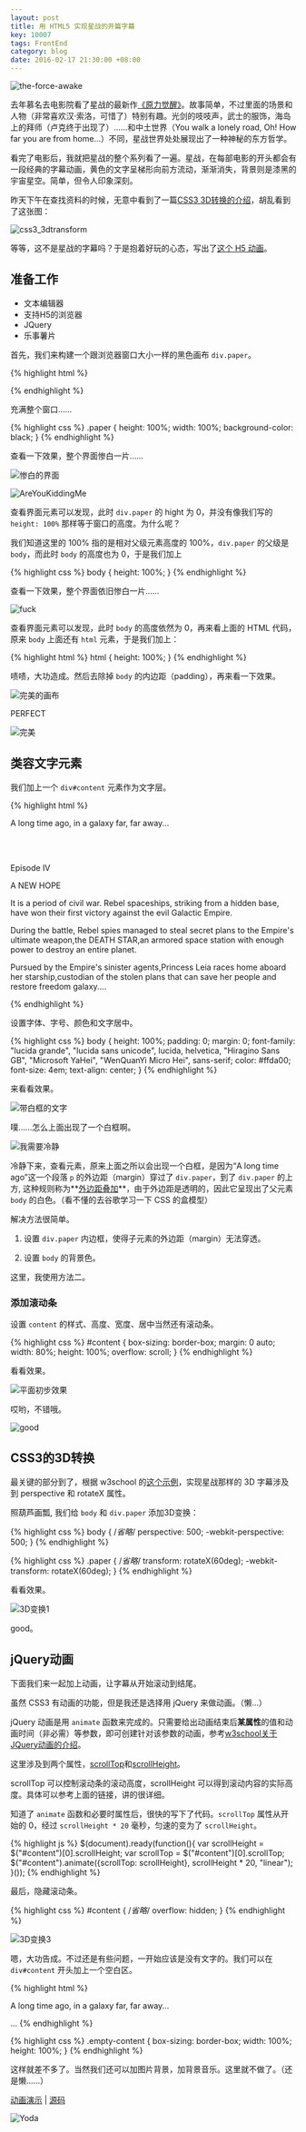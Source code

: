 ```yaml
---
layout: post
title: 用 HTML5 实现星战的开篇字幕
key: 10007
tags: FrontEnd
category: blog
date: 2016-02-17 21:30:00 +08:00
---
```


![the-force-awake](http://7xpqpj.com1.z0.glb.clouddn.com/image/post/20160216/the-force-awake.JPG)

去年慕名去电影院看了星战的最新作[《原力觉醒》](http://movie.douban.com/subject/20326665/)。故事简单，不过里面的场景和人物（非常喜欢汉·索洛，可惜了）特别有趣。光剑的吱吱声，武士的服饰，海岛上的拜师（卢克终于出现了）……和中土世界（You walk a lonely road, Oh! How far you are from home...）不同，星战世界处处展现出了一种神秘的东方哲学。

看完了电影后，我就把星战的整个系列看了一遍。星战，在每部电影的开头都会有一段经典的字幕动画，黄色的文字呈梯形向前方流动，渐渐消失，背景则是漆黑的宇宙星空。简单，但令人印象深刻。

<!--more-->

昨天下午在查找资料的时候，无意中看到了一篇[CSS3 3D转换的介绍](http://www.w3school.com.cn/css3/css3_3dtransform.asp)，胡乱看到了这张图：

![css3_3dtransform](http://7xpqpj.com1.z0.glb.clouddn.com/image/post/20160216/w3ctiy.png)

等等，这不是星战的字幕吗？于是抱着好玩的心态，写出了[这个 H5 动画](/blog/projects/star-war.html)。

## 准备工作

- 文本编辑器
- 支持H5的浏览器
- JQuery
- 乐事薯片

首先，我们来构建一个跟浏览器窗口大小一样的黑色画布 `div.paper`。

{% highlight html %}
<!DOCTYPE html>
<html lang="en">
<head>
    <meta charset="UTF-8">
    <title></title>
    <script src="https://cdn.bootcss.com/jquery/2.1.4/jquery.min.js"></script>
</head>
<body>
    <div class="paper">
    </div>
</body>
</html>
{% endhighlight %}

充满整个窗口……

{% highlight css %}
.paper {
    height: 100%;
    width: 100%;
    background-color: black;
}
{% endhighlight %}

查看一下效果，整个界面惨白一片……

![惨白的界面](http://7xpqpj.com1.z0.glb.clouddn.com/image/post/20160216/%E6%95%B4%E4%B8%AA%E7%AA%97%E5%8F%A3%E5%A4%A7%E5%B0%8F%E7%9A%84%E9%BB%91%E8%89%B2%E7%94%BB%E5%B8%83.png)

![AreYouKiddingMe](http://7xpqpj.com1.z0.glb.clouddn.com/image/pokerface/AreYouKiddingMe.png)

查看界面元素可以发现，此时 `div.paper` 的 hight 为 0，并没有像我们写的 `height: 100%` 那样等于窗口的高度。为什么呢？

我们知道这里的 100% 指的是相对父级元素高度的 100%，`div.paper` 的父级是 `body`，而此时 `body` 的高度也为 0，于是我们加上

{% highlight css %}
body {
    height: 100%;
}
{% endhighlight %}

查看一下效果，整个界面依旧惨白一片……

![fuck](http://7xpqpj.com1.z0.glb.clouddn.com/image/pokerface/rage%20classic.png)

查看界面元素可以发现，此时 `body` 的高度依然为 0，再来看上面的 HTML 代码，原来 `body` 上面还有 `html` 元素，于是我们加上：

{% highlight html %}
html {
   height: 100%;
}
{% endhighlight %}

啧啧，大功造成。然后去除掉 `body` 的内边距（padding），再来看一下效果。

![完美的画布](http://7xpqpj.com1.z0.glb.clouddn.com/image/post/20160216/%E5%AE%8C%E7%BE%8E%E7%9A%84%E9%BB%91%E7%94%BB%E5%B8%83.png)

PERFECT

![完美](http://7xpqpj.com1.z0.glb.clouddn.com/image/pokerface/perfect.jpg)

## 类容文字元素

我们加上一个 `div#content` 元素作为文字层。

{% highlight html %}
<body>
    <div class="paper">
        <div id="content">
            <p>A long time ago, in a galaxy far, far away...</p>
            <br><br>
            <p>Episode IV</p>
            <p>A NEW HOPE</p>
            <p>It is a period of civil war. Rebel spaceships, striking from a hidden base, have won their first victory against the evil Galactic Empire.</p>
            <p>During the battle, Rebel spies managed to steal secret plans to the Empire's ultimate weapon,the DEATH STAR,an armored space station with enough power to destroy an entire planet.</p>
            <p>Pursued by the Empire's sinister agents,Princess Leia races home aboard her starship,custodian of the stolen plans that can save her people and restore freedom galaxy....</p>
        </div>
    </div>
</body>
{% endhighlight %}

设置字体、字号、颜色和文字居中。

{% highlight css %}
body {
    height: 100%;
    padding: 0;
    margin: 0;
    font-family: "lucida grande", "lucida sans unicode", lucida, helvetica, "Hiragino Sans GB", "Microsoft YaHei", "WenQuanYi Micro Hei", sans-serif;
    color: #ffda00;
    font-size: 4em;
	text-align: center;
}
{% endhighlight %}

来看看效果。

![带白框的文字](http://7xpqpj.com1.z0.glb.clouddn.com/image/post/20160216/%E5%B8%A6%E7%99%BD%E6%A1%86%E7%9A%84%E6%96%87%E5%AD%97.png)

噗……怎么上面出现了一个白框啊。

![我需要冷静](http://7xpqpj.com1.z0.glb.clouddn.com/image/pokerface/colddown.jpg)

冷静下来，查看元素，原来上面之所以会出现一个白框，是因为“A long time ago”这一个段落 `p` 的外边距（margin）穿过了 `div.paper`，到了 `div.paper` 的上方, 这种规则称为**[外边距叠加](http://www.cnblogs.com/snowinmay/archive/2013/04/28/3048997.html)**，由于外边距是透明的，因此它呈现出了父元素 `body` 的白色。（看不懂的去谷歌学习一下 CSS 的盒模型）

解决方法很简单。

1. 设置 `div.paper` 内边框，使得子元素的外边距（margin）无法穿透。

2. 设置 `body` 的背景色。

这里，我使用方法二。

### 添加滚动条

设置 `content` 的样式、高度、宽度、居中当然还有滚动条。

{% highlight css %}
#content {
    box-sizing: border-box;
    margin: 0 auto;
    width: 80%;
    height: 100%;
    overflow: scroll;
}
{% endhighlight %}

看看效果。

![平面初步效果](http://7xpqpj.com1.z0.glb.clouddn.com/image/post/20160216/%E5%B9%B3%E9%9D%A2%E5%88%9D%E6%AD%A5%E6%95%88%E6%9E%9C.png)

哎哟，不错哦。

![good](http://7xpqpj.com1.z0.glb.clouddn.com/image/pokerface/09.png)

## CSS3的3D转换

最关键的部分到了，根据 w3school 的[这个示例](http://www.w3school.com.cn/tiy/t.asp?f=css3_perspective1)，实现星战那样的 3D 字幕涉及到 perspective 和 rotateX 属性。

照葫芦画瓢, 我们给 `body` 和 `div.paper` 添加3D变换：

{% highlight css %}
body {
	/*省略*/
	perspective: 500;
	-webkit-perspective: 500;
}
{% endhighlight %}

{% highlight css %}
.paper {
	/*省略*/
	transform: rotateX(60deg);
	-webkit-transform: rotateX(60deg);
}
{% endhighlight %}

看看效果。

![3D变换1](http://7xpqpj.com1.z0.glb.clouddn.com/image/post/20160216/3D%E5%8F%98%E6%8D%A21.png)

good。

## jQuery动画

下面我们来一起加上动画，让字幕从开始滚动到结尾。

虽然 CSS3 有动画的功能，但是我还是选择用 jQuery 来做动画。（懒...）

jQuery 动画是用 `animate` 函数来完成的。只需要给出动画结束后**某属性**的值和动画时间（非必需）等参数，即可创建针对该参数的动画，参考[w3school关于JQuery动画的介绍](http://www.w3school.com.cn/jquery/jquery_animate.asp)。

这里涉及到两个属性，[scrollTop](https://developer.mozilla.org/en-US/docs/Web/API/Element/scrollTop)和[scrollHeight](https://developer.mozilla.org/en-US/docs/Web/API/Element/scrollHeight)。

scrollTop 可以控制滚动条的滚动高度，scrollHeight 可以得到滚动内容的实际高度。具体可以参考上面的链接，讲的很详细。

知道了 `animate` 函数和必要时属性后，很快的写下了代码。`scrollTop` 属性从开始的 0，经过 `scrollHeight * 20` 毫秒，匀速的变为了 `scrollHeight`。

{% highlight js %}
$(document).ready(function(){
    var scrollHeight = $("#content")[0].scrollHeight;
    var scrollTop = $("#content")[0].scrollTop;
    $("#content").animate({scrollTop: scrollHeight}, scrollHeight * 20, "linear");
}());
{% endhighlight %}

最后，隐藏滚动条。

{% highlight css %}
#content {
    /*省略*/
    overflow: hidden;
}
{% endhighlight %}

![3D变换3](http://7xpqpj.com1.z0.glb.clouddn.com/image/post/20160216/3D%E5%8F%98%E6%8D%A23.png)

嗯，大功告成。不过还是有些问题，一开始应该是没有文字的。我们可以在 `div#content` 开头加上一个空白区。

{% highlight html %}
<div class="content">
    <div class="empty-content top"></div>
    <p>A long time ago, in a galaxy far, far away...</p>
    ...
{% endhighlight %}

{% highlight css %}
.empty-content {
    box-sizing: border-box;
    width: 100%;
    height: 100%;
}
{% endhighlight %}

这样就差不多了。当然我们还可以加图片背景，加背景音乐。这里就不做了。（还是懒……）

[动画演示](/blog/projects/star-war.html) |
[源码](https://github.com/kitian616/blog/blob/gh-pages/projects/star-war.html)

![Yoda](http://7xpqpj.com1.z0.glb.clouddn.com/image/post/20160216/maser-yoda.jpg)